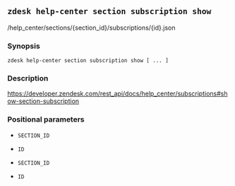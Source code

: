 ## `zdesk help-center section subscription show`

/help_center/sections/{section_id}/subscriptions/{id}.json

### Synopsis

    zdesk help-center section subscription show [ ... ]

### Description

https://developer.zendesk.com/rest_api/docs/help_center/subscriptions#show-section-subscription

### Positional parameters

* `SECTION_ID`

* `ID`

* `SECTION_ID`

* `ID`

